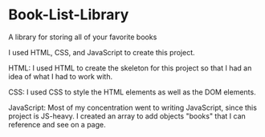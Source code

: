 # Book-List-Library
A library for storing all of your favorite books

I used HTML, CSS, and JavaScript to create this project.

HTML:
I used HTML to create the skeleton for this project so that I had an idea of what I had to work with.

CSS:
I used CSS to style the HTML elements as well as the DOM elements.

JavaScript:
Most of my concentration went to writing JavaScript, since this project is JS-heavy. I created an array to add objects "books" that I can reference and see on a page.
